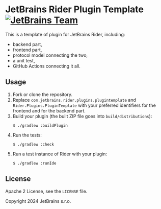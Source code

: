 JetBrains Rider Plugin Template [![JetBrains Team][badge.jetbrains-team]][jetbrains.opensource]
===============================
This is a template of plugin for JetBrains Rider, including:
- backend part,
- frontend part,
- protocol model connecting the two,
- a unit test,
- GitHub Actions connecting it all.

Usage
-----
1. Fork or clone the repository.
2. Replace `com.jetbrains.rider.plugins.plugintemplate` and `Rider.Plugins.PluginTemplate` with your preferred identifiers for the frontend and for the backend part.
3. Build your plugin (the built ZIP file goes into `build/distributions`):
   ```console
   $ ./gradlew :buildPlugin
   ```
4. Run the tests:
   ```console
   $ ./gradlew :check
   ```
5. Run a test instance of Rider with your plugin:
   ```console
   $ ./gradlew :runIde
   ```

License
-------
Apache 2 License, see the `LICENSE` file.

Copyright 2024 JetBrains s.r.o.

[badge.jetbrains-team]: https://camo.githubusercontent.com/c5185dff658ed64c46753080436014df7632c4374829409c638fdb4ae0dcdcc0/68747470733a2f2f6a622e67672f6261646765732f7465616d2d706c61737469632e737667
[jetbrains.opensource]: https://github.com/JetBrains/
